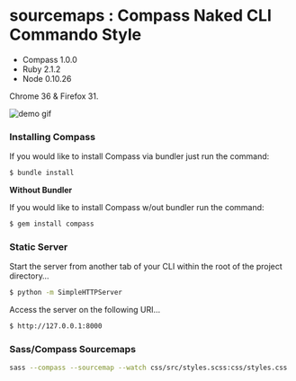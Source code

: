sourcemaps : Compass Naked CLI Commando Style
==========

- Compass 1.0.0
- Ruby 2.1.2
- Node 0.10.26

Chrome 36 & Firefox 31.

![demo gif](https://dl.dropboxusercontent.com/u/41114960/compass.gif)

### Installing Compass

If you would like to install Compass via bundler just run the command:

```bash
$ bundle install
```

**Without Bundler**

If you would like to install Compass w/out bundler run the command:

```bash
$ gem install compass
```

### Static Server

Start the server from another tab of your CLI within the root of the project directory…

```bash
$ python -m SimpleHTTPServer
```
Access the server on the following URI…

```bash
$ http://127.0.0.1:8000
```

### Sass/Compass Sourcemaps

```bash
sass --compass --sourcemap --watch css/src/styles.scss:css/styles.css
```
